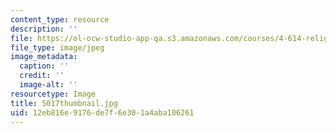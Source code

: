 ```yaml
---
content_type: resource
description: ''
file: https://ol-ocw-studio-app-qa.s3.amazonaws.com/courses/4-614-religious-architecture-and-islamic-cultures-fall-2002/12eb816e9176de7f6e301a4aba106261_5017thumbnail.jpg
file_type: image/jpeg
image_metadata:
  caption: ''
  credit: ''
  image-alt: ''
resourcetype: Image
title: 5017thumbnail.jpg
uid: 12eb816e-9176-de7f-6e30-1a4aba106261
---
```

